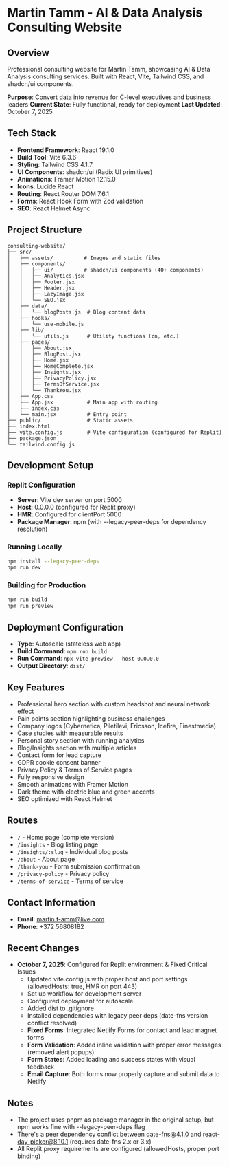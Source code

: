 # Martin Tamm - AI & Data Analysis Consulting Website

## Overview
Professional consulting website for Martin Tamm, showcasing AI & Data Analysis consulting services. Built with React, Vite, Tailwind CSS, and shadcn/ui components.

**Purpose**: Convert data into revenue for C-level executives and business leaders
**Current State**: Fully functional, ready for deployment
**Last Updated**: October 7, 2025

## Tech Stack
- **Frontend Framework**: React 19.1.0
- **Build Tool**: Vite 6.3.6
- **Styling**: Tailwind CSS 4.1.7
- **UI Components**: shadcn/ui (Radix UI primitives)
- **Animations**: Framer Motion 12.15.0
- **Icons**: Lucide React
- **Routing**: React Router DOM 7.6.1
- **Forms**: React Hook Form with Zod validation
- **SEO**: React Helmet Async

## Project Structure
```
consulting-website/
├── src/
│   ├── assets/          # Images and static files
│   ├── components/
│   │   ├── ui/          # shadcn/ui components (40+ components)
│   │   ├── Analytics.jsx
│   │   ├── Footer.jsx
│   │   ├── Header.jsx
│   │   ├── LazyImage.jsx
│   │   └── SEO.jsx
│   ├── data/
│   │   └── blogPosts.js  # Blog content data
│   ├── hooks/
│   │   └── use-mobile.js
│   ├── lib/
│   │   └── utils.js      # Utility functions (cn, etc.)
│   ├── pages/
│   │   ├── About.jsx
│   │   ├── BlogPost.jsx
│   │   ├── Home.jsx
│   │   ├── HomeComplete.jsx
│   │   ├── Insights.jsx
│   │   ├── PrivacyPolicy.jsx
│   │   ├── TermsOfService.jsx
│   │   └── ThankYou.jsx
│   ├── App.css
│   ├── App.jsx           # Main app with routing
│   ├── index.css
│   └── main.jsx          # Entry point
├── public/               # Static assets
├── index.html
├── vite.config.js        # Vite configuration (configured for Replit)
├── package.json
└── tailwind.config.js
```

## Development Setup

### Replit Configuration
- **Server**: Vite dev server on port 5000
- **Host**: 0.0.0.0 (configured for Replit proxy)
- **HMR**: Configured for clientPort 5000
- **Package Manager**: npm (with --legacy-peer-deps for dependency resolution)

### Running Locally
```bash
npm install --legacy-peer-deps
npm run dev
```

### Building for Production
```bash
npm run build
npm run preview
```

## Deployment Configuration
- **Type**: Autoscale (stateless web app)
- **Build Command**: `npm run build`
- **Run Command**: `npx vite preview --host 0.0.0.0`
- **Output Directory**: `dist/`

## Key Features
- Professional hero section with custom headshot and neural network effect
- Pain points section highlighting business challenges
- Company logos (Cybernetica, Piletilevi, Ericsson, Icefire, Finestmedia)
- Case studies with measurable results
- Personal story section with running analytics
- Blog/Insights section with multiple articles
- Contact form for lead capture
- GDPR cookie consent banner
- Privacy Policy & Terms of Service pages
- Fully responsive design
- Smooth animations with Framer Motion
- Dark theme with electric blue and green accents
- SEO optimized with React Helmet

## Routes
- `/` - Home page (complete version)
- `/insights` - Blog listing page
- `/insights/:slug` - Individual blog posts
- `/about` - About page
- `/thank-you` - Form submission confirmation
- `/privacy-policy` - Privacy policy
- `/terms-of-service` - Terms of service

## Contact Information
- **Email**: martin.t-amm@live.com
- **Phone**: +372 56808182

## Recent Changes
- **October 7, 2025**: Configured for Replit environment & Fixed Critical Issues
  - Updated vite.config.js with proper host and port settings (allowedHosts: true, HMR on port 443)
  - Set up workflow for development server
  - Configured deployment for autoscale
  - Added dist to .gitignore
  - Installed dependencies with legacy peer deps (date-fns version conflict resolved)
  - **Fixed Forms**: Integrated Netlify Forms for contact and lead magnet forms
  - **Form Validation**: Added inline validation with proper error messages (removed alert popups)
  - **Form States**: Added loading and success states with visual feedback
  - **Email Capture**: Both forms now properly capture and submit data to Netlify

## Notes
- The project uses pnpm as package manager in the original setup, but npm works fine with --legacy-peer-deps flag
- There's a peer dependency conflict between date-fns@4.1.0 and react-day-picker@8.10.1 (requires date-fns 2.x or 3.x)
- All Replit proxy requirements are configured (allowedHosts, proper port binding)
